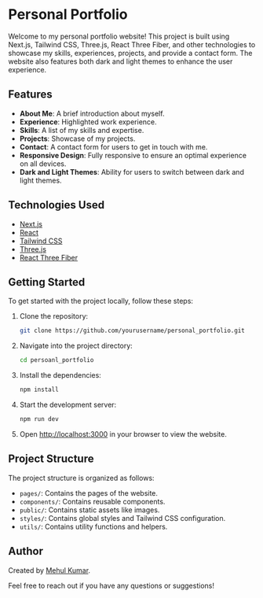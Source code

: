 # Personal Portfolio

Welcome to my personal portfolio website! This project is built using Next.js, Tailwind CSS, Three.js, React Three Fiber, and other technologies to showcase my skills, experiences, projects, and provide a contact form. The website also features both dark and light themes to enhance the user experience.




## Features

- **About Me**: A brief introduction about myself.
- **Experience**: Highlighted work experience.
- **Skills**: A list of my skills and expertise.
- **Projects**: Showcase of my projects.
- **Contact**: A contact form for users to get in touch with me.
- **Responsive Design**: Fully responsive to ensure an optimal experience on all devices.
- **Dark and Light Themes**: Ability for users to switch between dark and light themes.

## Technologies Used

- [Next.js](https://nextjs.org)
- [React](https://reactjs.dev)
- [Tailwind CSS](https://tailwindcss.com)
- [Three.js](https://threejs.org)
- [React Three Fiber](https://github.com/pmndrs/react-three-fiber)



## Getting Started

To get started with the project locally, follow these steps:

1. Clone the repository:
    ```bash
    git clone https://github.com/yourusername/personal_portfolio.git
    ```

2. Navigate into the project directory:
    ```bash
    cd persoanl_portfolio
    ```

3. Install the dependencies:
    ```bash
    npm install
    ```

4. Start the development server:
    ```bash
    npm run dev
    ```

5. Open [http://localhost:3000](http://localhost:3000) in your browser to view the website.

## Project Structure

The project structure is organized as follows:

- `pages/`: Contains the pages of the website.
- `components/`: Contains reusable components.
- `public/`: Contains static assets like images.
- `styles/`: Contains global styles and Tailwind CSS configuration.
- `utils/`: Contains utility functions and helpers.

## Author

Created by [Mehul Kumar](https://github.com/WonderSTK).

Feel free to reach out if you have any questions or suggestions!
